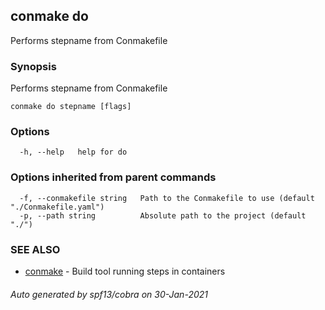 ## conmake do

Performs stepname from Conmakefile

### Synopsis

Performs stepname from Conmakefile

```
conmake do stepname [flags]
```

### Options

```
  -h, --help   help for do
```

### Options inherited from parent commands

```
  -f, --conmakefile string   Path to the Conmakefile to use (default "./Conmakefile.yaml")
  -p, --path string          Absolute path to the project (default "./")
```

### SEE ALSO

* [conmake](conmake.md)	 - Build tool running steps in containers

###### Auto generated by spf13/cobra on 30-Jan-2021
